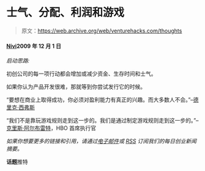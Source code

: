 # 士气、分配、利润和游戏

> 原文：<https://web.archive.org/web/venturehacks.com/thoughts>

#### [Nivi](/web/20220928232523/https://venturehacks.com/about)2009 年 12 月 1 日

*启动思路:*

初创公司的每一项行动都会增加或减少资金、生存时间和士气。

如果你认为产品开发很难，那就等到你尝试发行它的时候。

“要想在商业上取得成功，你必须对盈利能力有真正的兴趣。而大多数人不会。”–[德里克·西弗斯](https://web.archive.org/web/20220928232523/http://sivers.org/book/ArtOfProfitability)

“我们不是靠玩游戏规则走到这一步的。我们是通过制定游戏规则走到这一步的。”–[克里斯·阿尔布雷特](https://web.archive.org/web/20220928232523/http://www.nivi.com/blog/article/mavericks-at-work-part-1)，HBO 首席执行官

*如果你想要更多的链接和引用，请通过[电子邮件](https://web.archive.org/web/20220928232523/http://feedburner.google.com/fb/a/mailverify?uri=venturehacks-twitter&amp;loc=en_US)或 [RSS](https://web.archive.org/web/20220928232523/http://feeds.venturehacks.com/venturehacks-twitter) 订阅我们的每日创业新闻摘要。*

**话题**推特